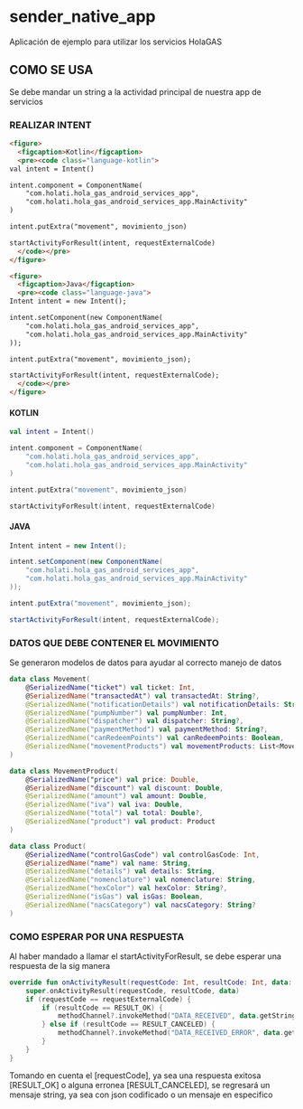 # sender_native_app

Aplicación de ejemplo para utilizar los servicios HolaGAS

## COMO SE USA

Se debe mandar un string a la actividad principal de nuestra app de servicios

### REALIZAR INTENT

```html
<figure>
  <figcaption>Kotlin</figcaption>
  <pre><code class="language-kotlin">
val intent = Intent()

intent.component = ComponentName(
    "com.holati.hola_gas_android_services_app",
    "com.holati.hola_gas_android_services_app.MainActivity"
)

intent.putExtra("movement", movimiento_json)

startActivityForResult(intent, requestExternalCode)
  </code></pre>
</figure>

<figure>
  <figcaption>Java</figcaption>
  <pre><code class="language-java">
Intent intent = new Intent();

intent.setComponent(new ComponentName(
    "com.holati.hola_gas_android_services_app",
    "com.holati.hola_gas_android_services_app.MainActivity"
));

intent.putExtra("movement", movimiento_json);

startActivityForResult(intent, requestExternalCode);
  </code></pre>
</figure>
```
<!-- tabs:start -->
#### **KOTLIN**
```kotlin
val intent = Intent()

intent.component = ComponentName(
    "com.holati.hola_gas_android_services_app",
    "com.holati.hola_gas_android_services_app.MainActivity"
)

intent.putExtra("movement", movimiento_json)

startActivityForResult(intent, requestExternalCode)
```
#### **JAVA**
```java
Intent intent = new Intent();

intent.setComponent(new ComponentName(
    "com.holati.hola_gas_android_services_app",
    "com.holati.hola_gas_android_services_app.MainActivity"
));

intent.putExtra("movement", movimiento_json);

startActivityForResult(intent, requestExternalCode);
```
<!-- tabs:end -->

### DATOS QUE DEBE CONTENER EL MOVIMIENTO

Se generaron modelos de datos para ayudar al correcto manejo de datos

```kotlin
data class Movement(
    @SerializedName("ticket") val ticket: Int,
    @SerializedName("transactedAt") val transactedAt: String?,
    @SerializedName("notificationDetails") val notificationDetails: String?,
    @SerializedName("pumpNumber") val pumpNumber: Int,
    @SerializedName("dispatcher") val dispatcher: String?,
    @SerializedName("paymentMethod") val paymentMethod: String?,
    @SerializedName("canRedeemPoints") val canRedeemPoints: Boolean,
    @SerializedName("movementProducts") val movementProducts: List<MovementProduct>
)

data class MovementProduct(
    @SerializedName("price") val price: Double,
    @SerializedName("discount") val discount: Double,
    @SerializedName("amount") val amount: Double,
    @SerializedName("iva") val iva: Double,
    @SerializedName("total") val total: Double?,
    @SerializedName("product") val product: Product
)

data class Product(
    @SerializedName("controlGasCode") val controlGasCode: Int,
    @SerializedName("name") val name: String,
    @SerializedName("details") val details: String,
    @SerializedName("nomenclature") val nomenclature: String,
    @SerializedName("hexColor") val hexColor: String?,
    @SerializedName("isGas") val isGas: Boolean,
    @SerializedName("nacsCategory") val nacsCategory: String?
)
```

### COMO ESPERAR POR UNA RESPUESTA

Al haber mandado a llamar el startActivityForResult, se debe esperar una respuesta de la sig manera

```kotlin
override fun onActivityResult(requestCode: Int, resultCode: Int, data: Intent) {
    super.onActivityResult(requestCode, resultCode, data)
    if (requestCode == requestExternalCode) {
        if (resultCode == RESULT_OK) {
            methodChannel?.invokeMethod("DATA_RECEIVED", data.getStringExtra("result"))
        } else if (resultCode == RESULT_CANCELED) {
            methodChannel?.invokeMethod("DATA_RECEIVED_ERROR", data.getStringExtra("error"))
        }
    }
}
```

Tomando en cuenta el [requestCode], ya sea una respuesta exitosa [RESULT_OK] o alguna
erronea [RESULT_CANCELED], se regresará un mensaje string, ya sea con json codificado o un mensaje
en especifico
